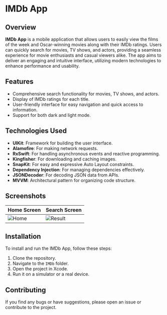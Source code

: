 # IMDb App

## Overview

**IMDb App** is a mobile application that allows users to easily view the films of the week and Oscar-winning movies along with their IMDb ratings. Users can quickly search for movies, TV shows, and actors, providing a seamless experience for movie enthusiasts and casual viewers alike. The app aims to deliver an engaging and intuitive interface, utilizing modern technologies to enhance performance and usability.

## Features

- Comprehensive search functionality for movies, TV shows, and actors.
- Display of IMDb ratings for each title.
- User-friendly interface for easy navigation and quick access to information.
- Support for both dark and light mode.

## Technologies Used

- **UIKit**: Framework for building the user interface.
- **Alamofire**: For making network requests.
- **RxSwift**: For handling asynchronous events and reactive programming.
- **Kingfisher**: For downloading and caching images.
- **SnapKit**: For easy and expressive Auto Layout constraints.
- **Dependency Injection**: For managing dependencies effectively.
- **JSONDecoder**: For decoding JSON data from APIs.
- **MVVM**: Architectural pattern for organizing code structure.

## Screenshots

| Home Screen | Search Screen |
|-------------|---------------|
| ![Home](https://github.com/user-attachments/assets/37e5a754-73cc-4a0e-b98b-bbf7a2adafa9) | ![Result](https://github.com/user-attachments/assets/3193f4a0-d291-424c-835f-3d2cc712deda) |

## Installation

To install and run the IMDb App, follow these steps:

1. Clone the repository.
2. Navigate to the `IMDb` folder.
3. Open the project in Xcode.
4. Run it on a simulator or a real device.

## Contributing

If you find any bugs or have suggestions, please open an issue or contribute to the project.
